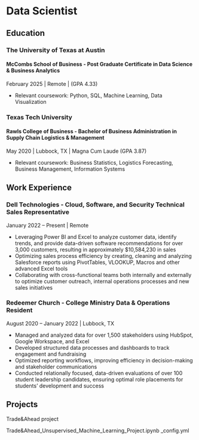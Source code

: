 # Data Scientist

## Education

### The University of Texas at Austin
#### McCombs School of Business - Post Graduate Certificate in Data Science & Business Analytics
February 2025 | Remote | (GPA 4.33)
-	Relevant coursework: Python, SQL, Machine Learning, Data Visualization

### Texas Tech University
#### Rawls College of Business - Bachelor of Business Administration in Supply Chain Logistics & Management	 
May 2020 | Lubbock, TX | Magna Cum Laude (GPA 3.87)
-	Relevant coursework: Business Statistics, Logistics Forecasting, Business Management, Information Systems	


## Work Experience

### Dell Technologies - Cloud, Software, and Security Technical Sales Representative                 
January 2022 – Present | Remote
-	Leveraging Power BI and Excel to analyze customer data, identify trends, and provide data-driven software recommendations for over 3,000 customers, resulting in approximately $10,584,230 in sales
-	Optimizing sales process efficiency by creating, cleaning and analyzing Salesforce reports using PivotTables, VLOOKUP, Macros and other advanced Excel tools
-	Collaborating with cross-functional teams both internally and externally to optimize customer outreach, internal operations processes and new sales initiatives

### Redeemer Church - College Ministry Data & Operations Resident
August 2020 – January 2022 | Lubbock, TX
-	Managed and analyzed data for over 1,500 stakeholders using HubSpot, Google Workspace, and Excel
-	Developed structured data processes and dashboards to track engagement and fundraising
-	Optimized reporting workflows, improving efficiency in decision-making and stakeholder communications
-	Conducted relationally focused, data-driven evaluations of over 100 student leadership candidates, ensuring optimal role placements for students’ development and success
  
## Projects

Trade&Ahead project

Trade&Ahead_Unsupervised_Machine_Learning_Project.ipynb
_config.yml

